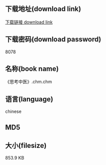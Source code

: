 ## 下载地址(download link)
[下载链接 download link](https://tutu365.netlify.app/?s=%E3%80%8A%E6%80%9D%E8%80%83%E4%B8%AD%E5%8C%BB%E3%80%8B.chm)

## 下载密码(download password)
8078

## 名称(book name)
《思考中医》.chm.chm

## 语言(language)
chinese

## MD5


## 大小(filesize)
853.9 KB
